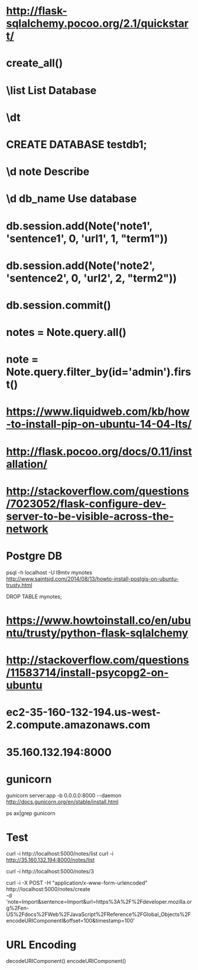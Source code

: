 # http://flask-sqlalchemy.pocoo.org/2.1/quickstart/
# create_all()
# \list List Database
# \dt
# CREATE DATABASE testdb1;
# \d note Describe 
# \d db_name Use database
# db.session.add(Note('note1', 'sentence1', 0, 'url1', 1, "term1"))
# db.session.add(Note('note2', 'sentence2', 0, 'url2', 2, "term2"))
# db.session.commit()
# notes = Note.query.all()
# note = Note.query.filter_by(id='admin').first()

# https://www.liquidweb.com/kb/how-to-install-pip-on-ubuntu-14-04-lts/

# http://flask.pocoo.org/docs/0.11/installation/
# http://stackoverflow.com/questions/7023052/flask-configure-dev-server-to-be-visible-across-the-network

# Postgre DB

psql -h localhost -U l9mtv mynotes
http://www.saintsjd.com/2014/08/13/howto-install-postgis-on-ubuntu-trusty.html

DROP TABLE mynotes;

# https://www.howtoinstall.co/en/ubuntu/trusty/python-flask-sqlalchemy
# http://stackoverflow.com/questions/11583714/install-psycopg2-on-ubuntu


# ec2-35-160-132-194.us-west-2.compute.amazonaws.com
# 35.160.132.194:8000

# gunicorn

gunicorn server:app -b 0.0.0.0:8000 --daemon
http://docs.gunicorn.org/en/stable/install.html

ps ax|grep gunicorn

# Test

curl -i http://localhost:5000/notes/list
curl -i http://35.160.132.194:8000/notes/list

curl -i http://localhost:5000/notes/3

curl -i -X POST -H "application/x-www-form-urlencoded" http://localhost:5000/notes/create \
  -d 'note=Import&sentence=Import&url=https%3A%2F%2Fdeveloper.mozilla.org%2Fen-US%2Fdocs%2FWeb%2FJavaScript%2FReference%2FGlobal_Objects%2FencodeURIComponentl&offset=100&timestamp=100'

# URL Encoding

decodeURIComponent()
encodeURIComponent()
